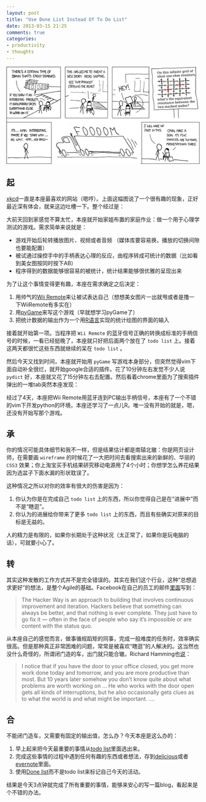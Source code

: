 ```yaml
---
layout: post
title: "Use Done List Instead Of To Do List"
date: 2013-03-15 21:25
comments: true
categories:
- productivity
- thoughts
---
```


![nerd sniping](/downloads/images/2012_03/nerd_sniping.png "Don't touch me...")

## **起**

<a href="http://xkcd.com/730/" target="_blank">xkcd</a>一直是本座最喜欢的网站（嗯哼）。上面这幅图说了一个很有趣的现象，正好最近深有体会，就来这边吐槽一下。整个经过是：

大前天回到家感觉不算太忙，本座就开始家姐布置的家庭作业：做一个用于心理学测试的游戏。需求简单来说就是：

- 游戏开始后轮转播放图片、视频或者音频 （媒体库要容易换，播放的切换间隙也要能配置）
- 被试通过操控手中的手柄表达心理的反应，由程序转成可统计的数据（比如看到美女图按同时按下AB）
- 程序得到的数据能够很容易的被统计，统计结果能够很优雅的呈现出来

为了让这个事情变得更有趣，本座在需求确定之后决定：

1. 用帅气的<a href="http://www.nintendo.co.uk/NOE/en_GB/systems/accessories_1243.html" target="_blank" class="broken_link">Wii Remote</a>来让被试表达自己（想想美女图片一出就甩或者是撸一下WiiRemote有多实在）
2. 用<a href="http://www.pygame.org/news.html" target="_blank">pyGame</a>来写这个游戏（早就想学习pyGame了）
3. 把统计数据的输出作为一个用<a href="http://www.r-project.org/" target="_blank">R语言</a>实现的统计绘图的界面的输入

接着就开始第一项。当程序把 `Wii Remote` 的蓝牙信号正确的转换成标准的手柄信号的时候，一看已经挺晚了，本座就只好把后面两个放在了 `todo list` 上。接着这两天都很忙这些东西就继续的呆在 `todo list` 。

然后今天又找到时间，本座就开始用 `pyGame` 写游戏本身部分，但突然觉得vim下面自动补全很烂，就开始google合适的插件。花了10分钟左右发觉不少人说 `pydict` 好，本座就又花了15分钟左右去配置。然后看着chrome里面为了搜索插件弹出的一堆tab突然本座发现：

经过了4天，本座把Wii Remote用蓝牙连到PC输出手柄信号，本座有了一个不错的vim下开发python的环境，本座还学习了一点儿R。唯一没有开始的就是，嗯，还没有开始写那个游戏。

## **承**

你的情况可能具体细节和我不一样，但是结果估计都是南辕北辙：你是网页设计师，在需要画 `wireframe` 的时候花了一大把时间去看搜索出来的新鲜的、华丽的 `CSS3` 效果；你上淘宝买手机结果研究移动电源用了4个小时；你想学怎么养花结果因为选盆子下面水漏的形状耽误了。

这种情况之所以对你的效率有很大的伤害是因为：

1. 你认为你是在完成自己 `todo list` 上的东西，所以你觉得自己是在“进展中”而不是“瞎逛”。
2. 你认为的进展给你带来了更多 `todo list` 上的东西，而且有些确实对原来的目标是无益的。

人的精力是有限的，如果你长期处于这种状况（太正常了，如果你是玩电脑的话），可就要小心了。

## **转**

其实这种发散的工作方式并不是完全错误的。其实在我们这个行业，这种“总想追求更好”的想法，是整个Agile的基础。Facebook在自己的员工的邮件<a href="http://blogs.wsj.com/deals/2012/02/01/mark-zuckerbergs-letter-from-the-facebook-filing/" target="_blank">里面</a>写到：

> The Hacker Way is an approach to building that involves continuous improvement and iteration. Hackers believe that something can always be better, and that nothing is ever complete. They just have to go fix it — often in the face of people who say it’s impossible or are content with the status quo.

从本座自己的感觉而言，做事循规蹈矩的同事，完成一般难度的任务时，效率确实很高。但是那种真正非常困难的问题，常常是被喜欢“瞎逛”的人解决的。这当然也没什么奇怪的，所谓闭门造的车，出门就只能合辙。Richard Hamming也<a href="http://www.cs.virginia.edu/~robins/YouAndYourResearch.html" target="_blank">说</a>：

> I notice that if you have the door to your office closed, you get more work done today and tomorrow, and you are more productive than most. But 10 years later somehow you don&#8217;t know quite about what problems are worth working on … He who works with the door open gets all kinds of interruptions, but he also occasionally gets clues as to what the world is and what might be important. ….

## **合**

不能闭门造车，又需要有固定的输出值，怎么办？今天本座是这么办的：

1. 早上起来把今天最重要的事情从<a href="https://astrid.com/home" target="_blank">todo list</a>里面选出来。
2. 完成这些事情的过程中遇到任何有趣的东西或者想法，存到<a href="http://delicious.com/" target="_blank">delicious</a>或者<a href="http://www.evernote.com/" target="_blank">evernote</a>里面。
3. 使用<a href="https://idonethis.com" target="_blank">Done list</a>而不是todo list来标记自己今天的活动。

结果是今天3点钟就完成了所有重要的事情，能够来安心的写一篇blog，看起来是个不错的办法。

